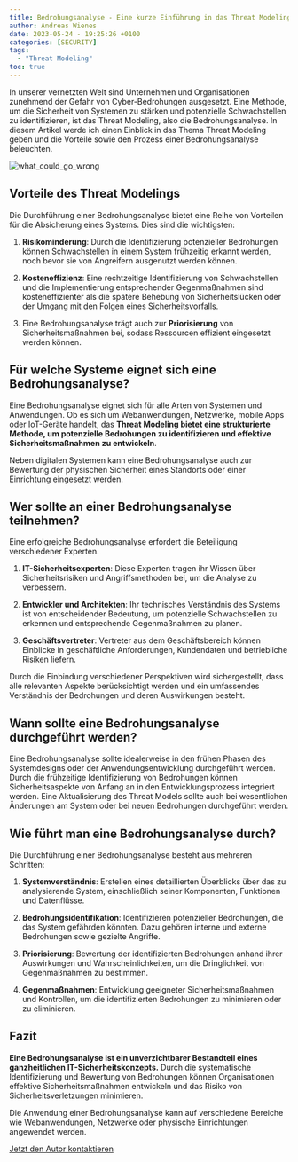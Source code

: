 ```yaml
---
title: Bedrohungsanalyse - Eine kurze Einführung in das Threat Modeling
author: Andreas Wienes
date: 2023-05-24 - 19:25:26 +0100
categories: [SECURITY]
tags: 
  - "Threat Modeling"
toc: true
---
```


In unserer vernetzten Welt sind Unternehmen und Organisationen zunehmend der Gefahr von Cyber-Bedrohungen ausgesetzt. Eine Methode, um die Sicherheit von Systemen zu stärken und potenzielle Schwachstellen zu identifizieren, ist das Threat Modeling, also die Bedrohungsanalyse. In diesem Artikel werde ich einen Einblick in das Thema Threat Modeling geben und die Vorteile sowie den Prozess einer Bedrohungsanalyse beleuchten.

![what_could_go_wrong](/assets/img/what_could_go_wrong.png)

## Vorteile des Threat Modelings

Die Durchführung einer Bedrohungsanalyse bietet eine Reihe von Vorteilen für die Absicherung eines Systems. Dies sind die wichtigsten:

1. **Risikominderung**: Durch die Identifizierung potenzieller Bedrohungen können Schwachstellen in einem System frühzeitig erkannt werden, noch bevor sie von Angreifern ausgenutzt werden können.
    
2. **Kosteneffizienz**: Eine rechtzeitige Identifizierung von Schwachstellen und die Implementierung entsprechender Gegenmaßnahmen sind kosteneffizienter als die spätere Behebung von Sicherheitslücken oder der Umgang mit den Folgen eines Sicherheitsvorfalls.
   
3. Eine Bedrohungsanalyse trägt auch zur **Priorisierung** von Sicherheitsmaßnahmen bei, sodass Ressourcen effizient eingesetzt werden können.

## Für welche Systeme eignet sich eine Bedrohungsanalyse?  

Eine Bedrohungsanalyse eignet sich für alle Arten von Systemen und Anwendungen. Ob es sich um Webanwendungen, Netzwerke, mobile Apps oder IoT-Geräte handelt, das **Threat Modeling bietet eine strukturierte Methode, um potenzielle Bedrohungen zu identifizieren und effektive Sicherheitsmaßnahmen zu entwickeln**.

Neben digitalen Systemen kann eine Bedrohungsanalyse auch zur Bewertung der physischen Sicherheit eines Standorts oder einer Einrichtung eingesetzt werden.


## Wer sollte an einer Bedrohungsanalyse teilnehmen?  

Eine erfolgreiche Bedrohungsanalyse erfordert die Beteiligung verschiedener Experten. 

1.  **IT-Sicherheitsexperten**: Diese Experten tragen ihr Wissen über Sicherheitsrisiken und Angriffsmethoden bei, um die Analyse zu verbessern.
    
2.  **Entwickler und Architekten**: Ihr technisches Verständnis des Systems ist von entscheidender Bedeutung, um potenzielle Schwachstellen zu erkennen und entsprechende Gegenmaßnahmen zu planen.
    
3.  **Geschäftsvertreter**: Vertreter aus dem Geschäftsbereich können Einblicke in geschäftliche Anforderungen, Kundendaten und betriebliche Risiken liefern.

Durch die Einbindung verschiedener Perspektiven wird sichergestellt, dass alle relevanten Aspekte berücksichtigt werden und ein umfassendes Verständnis der Bedrohungen und deren Auswirkungen besteht.


## Wann sollte eine Bedrohungsanalyse durchgeführt werden?  
Eine Bedrohungsanalyse sollte idealerweise in den frühen Phasen des Systemdesigns oder der Anwendungsentwicklung durchgeführt werden. Durch die frühzeitige Identifizierung von Bedrohungen können Sicherheitsaspekte von Anfang an in den Entwicklungsprozess integriert werden. Eine Aktualisierung des Threat Models sollte auch bei wesentlichen Änderungen am System oder bei neuen Bedrohungen durchgeführt werden.


## Wie führt man eine Bedrohungsanalyse durch?  
Die Durchführung einer Bedrohungsanalyse besteht aus mehreren Schritten:

1. **Systemverständnis**: Erstellen eines detaillierten Überblicks über das zu analysierende System, einschließlich seiner Komponenten, Funktionen und Datenflüsse.
    
2. **Bedrohungsidentifikation**: Identifizieren potenzieller Bedrohungen, die das System gefährden könnten. Dazu gehören interne und externe Bedrohungen sowie gezielte Angriffe.
        
3. **Priorisierung**: Bewertung der identifizierten Bedrohungen anhand ihrer Auswirkungen und Wahrscheinlichkeiten, um die Dringlichkeit von Gegenmaßnahmen zu bestimmen.
    
4. **Gegenmaßnahmen**: Entwicklung geeigneter Sicherheitsmaßnahmen und Kontrollen, um die identifizierten Bedrohungen zu minimieren oder zu eliminieren.


## Fazit

**Eine Bedrohungsanalyse ist ein unverzichtbarer Bestandteil eines ganzheitlichen IT-Sicherheitskonzepts.** Durch die systematische Identifizierung und Bewertung von Bedrohungen können Organisationen effektive Sicherheitsmaßnahmen entwickeln und
das Risiko von Sicherheitsverletzungen minimieren. 

Die Anwendung einer Bedrohungsanalyse kann auf verschiedene Bereiche wie Webanwendungen, Netzwerke oder physische Einrichtungen angewendet werden. 


[Jetzt den Autor kontaktieren](https://andreas-wienes.me/about-me/)
